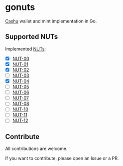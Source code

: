 # gonuts

[Cashu](https://cashu.space/) wallet and mint implementation in Go.

## Supported NUTs

Implemented [NUTs](https://github.com/cashubtc/nuts/):

- [x] [NUT-00](https://github.com/cashubtc/nuts/blob/main/00.md)
- [x] [NUT-01](https://github.com/cashubtc/nuts/blob/main/01.md)
- [x] [NUT-02](https://github.com/cashubtc/nuts/blob/main/02.md)
- [ ] [NUT-03](https://github.com/cashubtc/nuts/blob/main/03.md)
- [x] [NUT-04](https://github.com/cashubtc/nuts/blob/main/04.md)
- [ ] [NUT-05](https://github.com/cashubtc/nuts/blob/main/05.md)
- [ ] [NUT-06](https://github.com/cashubtc/nuts/blob/main/06.md)
- [ ] [NUT-07](https://github.com/cashubtc/nuts/blob/main/07.md)
- [ ] [NUT-08](https://github.com/cashubtc/nuts/blob/main/08.md)
- [ ] [NUT-10](https://github.com/cashubtc/nuts/blob/main/10.md)
- [ ] [NUT-11](https://github.com/cashubtc/nuts/blob/main/11.md)
- [ ] [NUT-12](https://github.com/cashubtc/nuts/blob/main/12.md)

## Contribute

All contributions are welcome.

If you want to contribute, please open an Issue or a PR.
